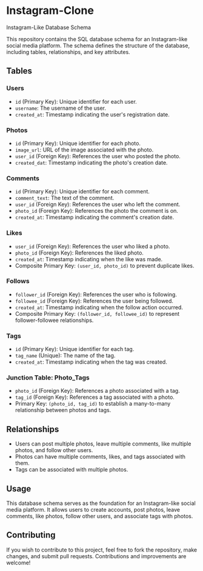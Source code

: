 # Instagram-Clone

 Instagram-Like Database Schema

This repository contains the SQL database schema for an Instagram-like social media platform. The schema defines the structure of the database, including tables, relationships, and key attributes.

## Tables

### Users
- `id` (Primary Key): Unique identifier for each user.
- `username`: The username of the user.
- `created_at`: Timestamp indicating the user's registration date.

### Photos
- `id` (Primary Key): Unique identifier for each photo.
- `image_url`: URL of the image associated with the photo.
- `user_id` (Foreign Key): References the user who posted the photo.
- `created_dat`: Timestamp indicating the photo's creation date.

### Comments
- `id` (Primary Key): Unique identifier for each comment.
- `comment_text`: The text of the comment.
- `user_id` (Foreign Key): References the user who left the comment.
- `photo_id` (Foreign Key): References the photo the comment is on.
- `created_at`: Timestamp indicating the comment's creation date.

### Likes
- `user_id` (Foreign Key): References the user who liked a photo.
- `photo_id` (Foreign Key): References the liked photo.
- `created_at`: Timestamp indicating when the like was made.
- Composite Primary Key: `(user_id, photo_id)` to prevent duplicate likes.

### Follows
- `follower_id` (Foreign Key): References the user who is following.
- `followee_id` (Foreign Key): References the user being followed.
- `created_at`: Timestamp indicating when the follow action occurred.
- Composite Primary Key: `(follower_id, followee_id)` to represent follower-followee relationships.

### Tags
- `id` (Primary Key): Unique identifier for each tag.
- `tag_name` (Unique): The name of the tag.
- `created_at`: Timestamp indicating when the tag was created.

### Junction Table: Photo_Tags
- `photo_id` (Foreign Key): References a photo associated with a tag.
- `tag_id` (Foreign Key): References a tag associated with a photo.
- Primary Key: `(photo_id, tag_id)` to establish a many-to-many relationship between photos and tags.

## Relationships

- Users can post multiple photos, leave multiple comments, like multiple photos, and follow other users.
- Photos can have multiple comments, likes, and tags associated with them.
- Tags can be associated with multiple photos.

## Usage

This database schema serves as the foundation for an Instagram-like social media platform. It allows users to create accounts, post photos, leave comments, like photos, follow other users, and associate tags with photos.

## Contributing

If you wish to contribute to this project, feel free to fork the repository, make changes, and submit pull requests. Contributions and improvements are welcome!
